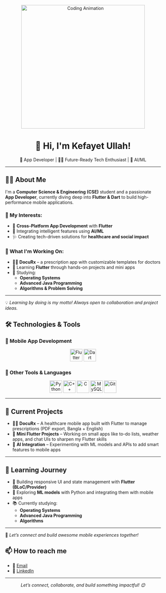 <!-- Hero Banner with Animated GIF -->
<p align="center">
  <img src="https://media.giphy.com/media/qgQUggAC3Pfv687qPC/giphy.gif" width="400" alt="Coding Animation">
</p>

<h1 align="center">👋 Hi, I'm Kefayet Ullah!</h1>

<p align="center">
  🚀 App Developer | 👨‍💻 Future-Ready Tech Enthusiast | 🤖 AI/ML
</p>

---

## 🧑‍💻 About Me

I'm a **Computer Science & Engineering (CSE)** student and a passionate **App Developer**, currently diving deep into **Flutter & Dart** to build high-performance mobile applications.

### 🚀 My Interests:
- 📱 **Cross-Platform App Development** with **Flutter**
- 🤖 Integrating intelligent features using **AI/ML**
- 🩺 Creating tech-driven solutions for **healthcare and social impact**

### 🔧 What I'm Working On:
- 👨‍⚕️ **DocuRx** – a prescription app with customizable templates for doctors
- 📱 Learning **Flutter** through hands-on projects and mini apps
- 📘 Studying:  
  - **Operating Systems**  
  - **Advanced Java Programming**  
  - **Algorithms & Problem Solving**

---

💡 _Learning by doing is my motto! Always open to collaboration and project ideas._


## 🛠️ Technologies & Tools

### 📱 Mobile App Development
<div align="center">
  <img src="https://cdn.jsdelivr.net/gh/devicons/devicon/icons/flutter/flutter-original.svg" height="40" alt="Flutter" />
  <img src="https://cdn.jsdelivr.net/gh/devicons/devicon/icons/dart/dart-original.svg" height="40" alt="Dart" />
</div>

### 🧰 Other Tools & Languages
<div align="center">
  <img src="https://cdn.jsdelivr.net/gh/devicons/devicon/icons/python/python-original.svg" height="40" alt="Python" />
  <img src="https://cdn.jsdelivr.net/gh/devicons/devicon/icons/cplusplus/cplusplus-original.svg" height="40" alt="C++" />
  <img src="https://cdn.jsdelivr.net/gh/devicons/devicon/icons/c/c-original.svg" height="40" alt="C" />
  <img src="https://cdn.jsdelivr.net/gh/devicons/devicon/icons/mysql/mysql-original.svg" height="40" alt="MySQL" />
  <img src="https://cdn.jsdelivr.net/gh/devicons/devicon/icons/git/git-original.svg" height="40" alt="Git" />
</div>

---

## 🔭 Current Projects

- 👨‍⚕️ **DocuRx** – A healthcare mobile app built with Flutter to manage prescriptions (PDF export, Bangla + English)
- 📱 **Mini Flutter Projects** – Working on small apps like to-do lists, weather apps, and chat UIs to sharpen my Flutter skills
- 🧠 **AI Integration** – Experimenting with ML models and APIs to add smart features to mobile apps

---

## 🌱 Learning Journey

- 🔧 Building responsive UI and state management with **Flutter (BLoC/Provider)**
- 🤖 Exploring **ML models** with Python and integrating them with mobile apps
- 📚 Currently studying:  
  - **Operating Systems**  
  - **Advanced Java Programming**  
  - **Algorithms**

---

💬 *Let’s connect and build awesome mobile experiences together!*


## 📫 How to reach me

- 📧 [Email](mailto:mehedihasanshipat4@gmail.com)
- 🔗 [LinkedIn](https://www.linkedin.com/in/mehedi-hasan-shifat-87870a23b/)

---

<p align="center">
  <em>Let’s connect, collaborate, and build something impactful! 😊</em>
</p>
